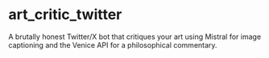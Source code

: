 # art_critic_twitter
A brutally honest Twitter/X bot that critiques your art using Mistral for image captioning and the Venice API for a philosophical commentary. 
